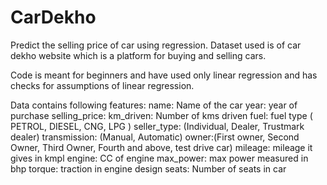 # CarDekho
Predict the selling price of car using regression.
Dataset used is of car dekho website which is a platform for buying and selling cars.

Code is meant for beginners and have used only linear regression and has checks for assumptions of linear regression.

Data contains following features:
name: Name of the car
year: year of purchase
selling_price:
km_driven: Number of kms driven
fuel: fuel type ( PETROL, DIESEL, CNG, LPG )
seller_type: (Individual, Dealer, Trustmark dealer)
transmission: (Manual, Automatic)
owner:(First owner, Second Owner, Third Owner, Fourth and above, test drive car)
mileage: mileage it gives in kmpl
engine: CC of engine
max_power: max power measured in bhp
torque: traction in engine design
seats: Number of seats in car

